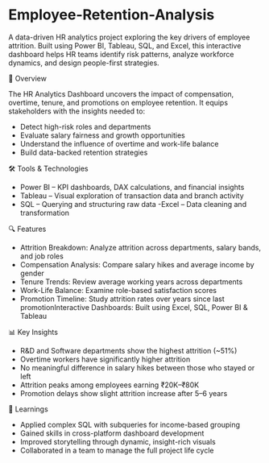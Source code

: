 # Employee-Retention-Analysis

A data-driven HR analytics project exploring the key drivers of employee attrition. Built using Power BI, Tableau, SQL, and Excel, this interactive dashboard helps HR teams identify risk patterns, analyze workforce dynamics, and design people-first strategies.

📌 Overview

The HR Analytics Dashboard uncovers the impact of compensation, overtime, tenure, and promotions on employee retention. It equips stakeholders with the insights needed to:
- Detect high-risk roles and departments
- Evaluate salary fairness and growth opportunities
- Understand the influence of overtime and work-life balance
- Build data-backed retention strategies

🛠️ Tools & Technologies

- Power BI – KPI dashboards, DAX calculations, and financial insights
- Tableau – Visual exploration of transaction data and branch activity
- SQL – Querying and structuring raw data
 -Excel – Data cleaning and transformation

🔍 Features

- Attrition Breakdown: Analyze attrition across departments, salary bands, and job roles
- Compensation Analysis: Compare salary hikes and average income by gender
- Tenure Trends: Review average working years across departments
- Work-Life Balance: Examine role-based satisfaction scores
- Promotion Timeline: Study attrition rates over years since last promotionInteractive Dashboards: Built using Excel, SQL, Power BI & Tableau

📊 Key Insights

- R&D and Software departments show the highest attrition (~51%)
- Overtime workers have significantly higher attrition
- No meaningful difference in salary hikes between those who stayed or left
- Attrition peaks among employees earning ₹20K–₹80K
- Promotion delays show slight attrition increase after 5–6 years

🧠 Learnings

- Applied complex SQL with subqueries for income-based grouping
- Gained skills in cross-platform dashboard development
- Improved storytelling through dynamic, insight-rich visuals
- Collaborated in a team to manage the full project life cycle
